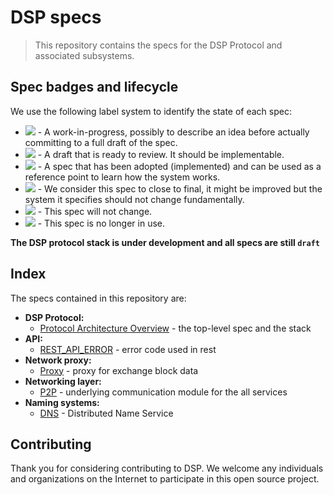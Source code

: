 # DSP specs
> This repository contains the specs for the DSP Protocol and associated subsystems.

## Spec badges and lifecycle

We use the following label system to identify the state of each spec:

- ![](https://img.shields.io/badge/status-wip-orange.svg?style=flat-square) - A work-in-progress, possibly to describe an idea before actually committing to a full draft of the spec.
- ![](https://img.shields.io/badge/status-draft-yellow.svg?style=flat-square) - A draft that is ready to review. It should be implementable.
- ![](https://img.shields.io/badge/status-reliable-green.svg?style=flat-square) - A spec that has been adopted (implemented) and can be used as a reference point to learn how the system works.
- ![](https://img.shields.io/badge/status-stable-brightgreen.svg?style=flat-square) - We consider this spec to close to final, it might be improved but the system it specifies should not change fundamentally.
- ![](https://img.shields.io/badge/status-permanent-blue.svg?style=flat-square) - This spec will not change.
- ![](https://img.shields.io/badge/status-deprecated-red.svg?style=flat-square) - This spec is no longer in use.

**The DSP protocol stack is under development and all specs are still `draft`**

## Index

The specs contained in this repository are:

- **DSP Protocol:**
  - [Protocol Architecture Overview](./ARCHITECTURE.md) - the top-level spec and the stack
- **API:**
  - [REST_API_ERROR](./RESTFUL_API_ERROR.md) - error code used in rest 
- **Network proxy:**
  - [Proxy](./PROXY.md) - proxy for exchange block data
- **Networking layer:**
  - [P2P](./P2P.md) - underlying communication module for the all services
- **Naming systems:**
  - [DNS](./DNS.md) - Distributed Name Service


## Contributing
Thank you for considering contributing to DSP. We welcome any individuals and organizations on the Internet to participate in this open source project.
